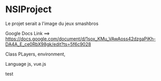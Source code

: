 # NSIProject
Le projet serait a l'image du jeux smashbros

Google Docs Link ==>  https://docs.google.com/document/d/1sox_KMu_VAwAoss42dzgaPiKh-DA4A_E_ce0RbX98gk/edit?ts=5f6c9028

Class PLayers, environment, 

Language js, vue.js

test
